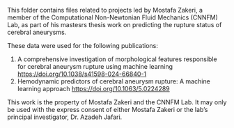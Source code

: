 This folder contains files related to projects led by Mostafa Zakeri, a member of the Computational Non-Newtonian Fluid Mechanics (CNNFM) Lab, as part of his mastesrs thesis work on predicting the rupture status of cerebral aneurysms.

These data were used for the following publications:
1. A comprehensive investigation of morphological features responsible for cerebral aneurysm rupture using machine learning https://doi.org/10.1038/s41598-024-66840-1
2. Hemodynamic predictors of cerebral aneurysm rupture: A machine learning approach https://doi.org/10.1063/5.0224289

This work is the property of Mostafa Zakeri and the CNNFM Lab. It may only be used with the express consent of either Mostafa Zakeri or the lab’s principal investigator, Dr. Azadeh Jafari.
